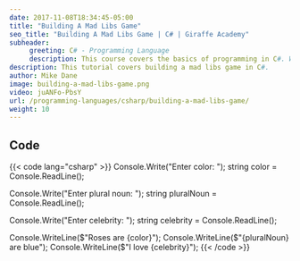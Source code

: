 ```yaml
---
date: 2017-11-08T18:34:45-05:00
title: "Building A Mad Libs Game"
seo_title: "Building A Mad Libs Game | C# | Giraffe Academy"
subheader:
     greeting: C# - Programming Language
     description: This course covers the basics of programming in C#. Work your way through the videos and we'll teach you everything you need to know to start your programming journey!
description: This tutorial covers building a mad libs game in C#.
author: Mike Dane
image: building-a-mad-libs-game.png
video: juANFo-PbsY
url: /programming-languages/csharp/building-a-mad-libs-game/
weight: 10
---
```


## Code

{{< code lang="csharp" >}}
Console.Write("Enter color: ");
string color = Console.ReadLine();

Console.Write("Enter plural noun: ");
string pluralNoun = Console.ReadLine();

Console.Write("Enter celebrity: ");
string celebrity = Console.ReadLine();

Console.WriteLine($"Roses are {color}");
Console.WriteLine($"{pluralNoun} are blue");
Console.WriteLine($"I love {celebrity}");
{{< /code >}}